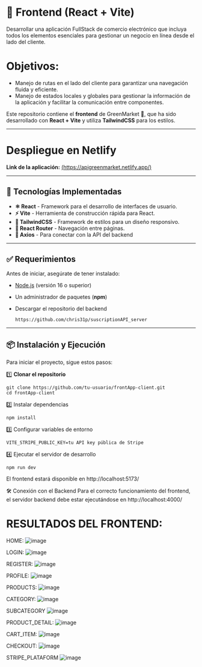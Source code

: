 # 🎨 Frontend (React + Vite)

Desarrollar una aplicación FullStack de comercio electrónico que incluya todos los elementos esenciales para gestionar un negocio en línea desde el lado del cliente.

# Objetivos:

- Manejo de rutas en el lado del cliente para garantizar una navegación fluida y eficiente.
- Manejo de estados locales y globales para gestionar la información de la aplicación y facilitar la comunicación entre componentes.

Este repositorio contiene el **frontend** de GreenMarket 🥦, que ha sido desarrollado con **React + Vite** y utiliza **TailwindCSS** para los estilos.

---

# Despliegue en Netlify

**Link de la aplicación:**
[(https://apigreenmarket.netlify.app/)](https://apigreenmarket.netlify.app/)

---

## 🚀 **Tecnologías Implementadas**
- **⚛️ React** - Framework para el desarrollo de interfaces de usuario.
- **⚡ Vite** - Herramienta de construcción rápida para React.
- **🎨 TailwindCSS** - Framework de estilos para un diseño responsivo.
- **🔗 React Router** - Navegación entre páginas.
- **📡 Axios** - Para conectar con la API del backend 

---

## ✅ **Requerimientos**
Antes de iniciar, asegúrate de tener instalado:
- [Node.js](https://nodejs.org/) (versión 16 o superior)
- Un administrador de paquetes (**npm**)
- Descargar el repositorio del backend

      https://github.com/chris31p/suscriptionAPI_server
---

## 📦 **Instalación y Ejecución**
Para iniciar el proyecto, sigue estos pasos:

1️⃣ **Clonar el repositorio**

    git clone https://github.com/tu-usuario/frontApp-client.git
    cd frontApp-client
    
2️⃣ Instalar dependencias

    npm install

3️⃣ Configurar variables de entorno

    VITE_STRIPE_PUBLIC_KEY=tu API key pública de Stripe

4️⃣ Ejecutar el servidor de desarrollo

    npm run dev
    
  El frontend estará disponible en http://localhost:5173/

🛠️ Conexión con el Backend
Para el correcto funcionamiento del frontend, el servidor backend debe estar ejecutándose en http://localhost:4000/

# RESULTADOS DEL FRONTEND:
HOME:
![image](https://github.com/user-attachments/assets/66262beb-7898-44eb-839c-68266a5bae67)

LOGIN:
![image](https://github.com/user-attachments/assets/2ba81423-d73d-4ec9-8046-d496f76c055a)

REGISTER:
![image](https://github.com/user-attachments/assets/d427a75e-a3af-4d8b-bfe0-8df9d93e1f88)

PROFILE:
![image](https://github.com/user-attachments/assets/c15af2f8-6283-49a8-ab3c-6c26c714051e)

PRODUCTS:
![image](https://github.com/user-attachments/assets/7dc8fcb8-415d-4103-927e-667a79305a7f)

CATEGORY:
![image](https://github.com/user-attachments/assets/d1a6e768-267b-4a8b-a732-3ac2b265f516)

SUBCATEGORY
![image](https://github.com/user-attachments/assets/5d03b410-2a15-450b-b145-7b36118c4ea9)

PRODUCT_DETAIL:
![image](https://github.com/user-attachments/assets/ad523cc6-1e84-4490-bb37-a1ba4551f6fb)

CART_ITEM:
![image](https://github.com/user-attachments/assets/a7e8a765-ec39-4a58-9658-af638b7f0daa)

CHECKOUT:
![image](https://github.com/user-attachments/assets/17549595-0e50-4776-8c91-c4dfe2241de3)

STRIPE_PLATAFORM
![image](https://github.com/user-attachments/assets/8586b955-ddd6-4dcb-9cda-d3279206ac3e)



